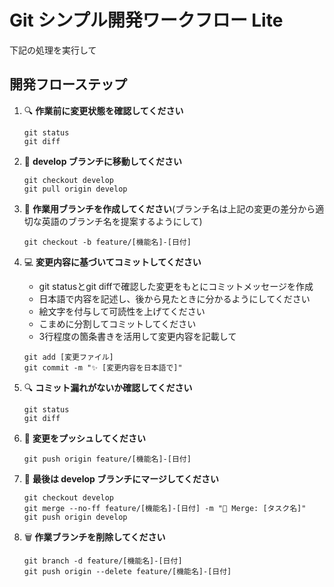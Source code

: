 # Git シンプル開発ワークフロー Lite

下記の処理を実行して

## 開発フローステップ

1. 🔍 **作業前に変更状態を確認してください**
   ```
   git status
   git diff
   ```

2. 🔄 **develop ブランチに移動してください**
   ```
   git checkout develop
   git pull origin develop
   ```

3. 🌿 **作業用ブランチを作成してください**(ブランチ名は上記の変更の差分から適切な英語のブランチ名を提案するようにして)
   ```
   git checkout -b feature/[機能名]-[日付]
   ```

4. 💻 **変更内容に基づいてコミットしてください**
   - git statusとgit diffで確認した変更をもとにコミットメッセージを作成
   - 日本語で内容を記述し、後から見たときに分かるようにしてください
   - 絵文字を付与して可読性を上げてください
   - こまめに分割してコミットしてください
   - 3行程度の箇条書きを活用して変更内容を記載して
     
   ```
   git add [変更ファイル]
   git commit -m "✨ [変更内容を日本語で]"
   ```

5. 🔍 **コミット漏れがないか確認してください**
   ```
   git status
   git diff
   ```

6. 🚀 **変更をプッシュしてください**
   ```
   git push origin feature/[機能名]-[日付]
   ```

7. 🔄 **最後は develop ブランチにマージしてください**
   ```
   git checkout develop
   git merge --no-ff feature/[機能名]-[日付] -m "🔀 Merge: [タスク名]"
   git push origin develop
   ```

8. 🗑️ **作業ブランチを削除してください**
   ```
   git branch -d feature/[機能名]-[日付]
   git push origin --delete feature/[機能名]-[日付]
   ```
